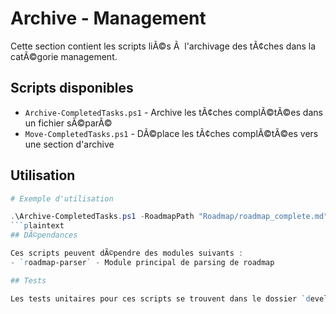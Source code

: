 # Archive - Management

Cette section contient les scripts liÃ©s Ã  l'archivage des tÃ¢ches dans la catÃ©gorie management.

## Scripts disponibles

- `Archive-CompletedTasks.ps1` - Archive les tÃ¢ches complÃ©tÃ©es dans un fichier sÃ©parÃ©
- `Move-CompletedTasks.ps1` - DÃ©place les tÃ¢ches complÃ©tÃ©es vers une section d'archive

## Utilisation

```powershell
# Exemple d'utilisation

.\Archive-CompletedTasks.ps1 -RoadmapPath "Roadmap/roadmap_complete.md" -ArchivePath "Roadmap/archive.md"
```plaintext
## DÃ©pendances

Ces scripts peuvent dÃ©pendre des modules suivants :
- `roadmap-parser` - Module principal de parsing de roadmap

## Tests

Les tests unitaires pour ces scripts se trouvent dans le dossier `development/testing/tests/management`.
